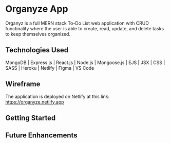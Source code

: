 # Organyze App

Organyz is a full MERN stack To-Do List web application with CRUD functinality where the user is able to create, read, update, and delete tasks to keep themselves organized. 


## Technologies Used

MongoDB | Express.js | React.js | Node.js | Mongoose.js | EJS | JSX | CSS | SASS | Heroku | Netlify | Figma | VS Code 


## Wireframe

The application is deployed on Netlify at this link:
https://organyze.netlify.app


## Getting Started



## Future Enhancements
